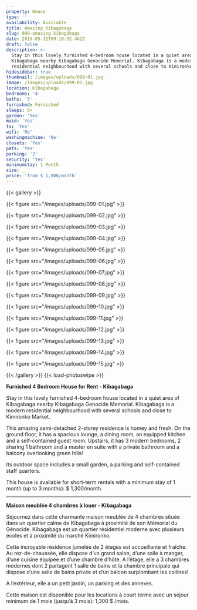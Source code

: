 ```yaml
---
property: House
type: ''
availability: Available
title: Amazing Kibagabaga
slug: 099-amazing-kibagabaga
date: 2019-05-31T09:10:52.462Z
draft: false
description: >-
  Stay in this lovely furnished 4-bedroom house located in a quiet area of
  Kibagabaga nearby Kibagabaga Genocide Memorial. Kibagabaga is a modern
  residential neighbourhood with several schools and close to Kimironko Market. 
hidesidebar: true
thumbnail: /images/uploads/099-01.jpg
image: /images/uploads/099-01.jpg
location: Kibagabaga
bedrooms: '4'
baths: '3'
furnished: Furnished
sleeps: 6+
garden: 'Yes'
maid: 'Yes'
tv: 'Yes'
wifi: 'No'
washingmachine: 'No'
closets: 'Yes'
pets: 'Yes'
parking: '2'
security: 'Yes'
minimumstay: 1 Month
size: __
price: 'from $ 1,000/month'
---
```

{{< gallery >}} 

{{< figure src="/images/uploads/099-01.jpg" >}} 

{{< figure src="/images/uploads/099-02.jpg" >}}

 {{< figure src="/images/uploads/099-03.jpg" >}} 

{{< figure src="/images/uploads/099-04.jpg" >}}

{{< figure src="/images/uploads/099-05.jpg" >}}

 {{< figure src="/images/uploads/099-06.jpg" >}}

 {{< figure src="/images/uploads/099-07.jpg" >}}

 {{< figure src="/images/uploads/099-08.jpg" >}}

{{< figure src="/images/uploads/099-09.jpg" >}} 

{{< figure src="/images/uploads/099-10.jpg" >}}

 {{< figure src="/images/uploads/099-11.jpg" >}} 

{{< figure src="/images/uploads/099-12.jpg" >}}

{{< figure src="/images/uploads/099-13.jpg" >}}

{{< figure src="/images/uploads/099-14.jpg" >}}

{{< figure src="/images/uploads/099-15.jpg" >}}

 {{< /gallery >}} {{< load-photoswipe >}}

**Furnished 4 Bedroom House for Rent - Kibagabaga**

Stay in this lovely furnished 4-bedroom house located in a quiet area of Kibagabaga nearby Kibagabaga Genocide Memorial. Kibagabaga is a modern residential neighbourhood with several schools and close to Kimironko Market. 

This amazing semi-detached 2-storey residence is homey and fresh. On the ground floor, it has a spacious lounge, a dining room, an equipped kitchen and a self-contained guest room. Upstairs, it has 3 modern bedrooms, 2 sharing 1 bathroom and a master en suite with a private bathroom and a balcony overlooking green hills! 

Its outdoor space includes a small garden, a parking and self-contained staff quarters.

This house is available for short-term rentals with a minimum stay of 1 month (up to 3 months): $ 1,300/month.

- - -

**Maison meublée 4 chambres à louer - Kibagabaga**

Séjournez dans cette charmante maison meublée de 4 chambres située dans un quartier calme de Kibagabaga à proximité de son Mémorial du Génocide. Kibagabaga est un quartier résidentiel moderne avec plusieurs écoles et à proximité du marché Kimironko.

Cette incroyable résidence jumelée de 2 étages est accueillante et fraîche. Au rez-de-chaussée, elle dispose d’un grand salon, d’une salle à manger, d’une cuisine équipée et d’une chambre d’hôte. A l’étage, elle a 3 chambres modernes dont 2 partagent 1 salle de bains et la chambre principale qui dispose d’une salle de bains privée et d’un balcon surplombant les collines!

A l’extérieur, elle a un petit jardin, un parking et des annexes.

Cette maison est disponible pour les locations à court terme avec un séjour minimum de 1 mois (jusqu’à 3 mois): 1,300 $ /mois.
